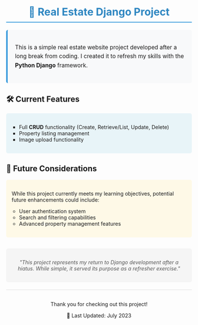 <div align="center">
  <h1 style="color: #2e86c1; border-bottom: 2px solid #3498db; padding-bottom: 10px;">🏡 Real Estate Django Project</h1>
</div>

<div style="background-color: #f8f9fa; padding: 20px; border-radius: 5px; border-left: 4px solid #3498db; margin: 20px 0;">
  <p style="font-size: 1.1em; line-height: 1.6;">
    This is a simple real estate website project developed after a long break from coding. 
    I created it to refresh my skills with the <strong>Python Django</strong> framework.
  </p>
</div>

## 🛠️ Current Features
<div style="background-color: #e8f4f8; padding: 15px; border-radius: 5px; margin: 15px 0;">
  <ul style="list-style-type: square; padding-left: 20px;">
    <li>Full <strong>CRUD</strong> functionality (Create, Retrieve/List, Update, Delete)</li>
    <li>Property listing management</li>
    <li>Image upload functionality</li>
  </ul>
</div>

## 🔮 Future Considerations
<div style="background-color: #fef9e7; padding: 15px; border-radius: 5px; margin: 15px 0;">
  <p>While this project currently meets my learning objectives, potential future enhancements could include:</p>
  <ul style="list-style-type: circle; padding-left: 20px;">
    <li>User authentication system</li>
    <li>Search and filtering capabilities</li>
    <li>Advanced property management features</li>
  </ul>
</div>

<div style="margin-top: 30px; padding: 15px; background-color: #f5f5f5; border-radius: 5px; text-align: center;">
  <p style="font-style: italic; color: #555;">
    "This project represents my return to Django development after a hiatus. 
    While simple, it served its purpose as a refresher exercise."
  </p>
</div>

<hr style="border: 0; height: 1px; background: #ddd; margin: 20px 0;">

<div align="center" style="margin-top: 30px;">
  <p>Thank you for checking out this project!</p>
  <p>📅 Last Updated: July 2023</p>
</div>